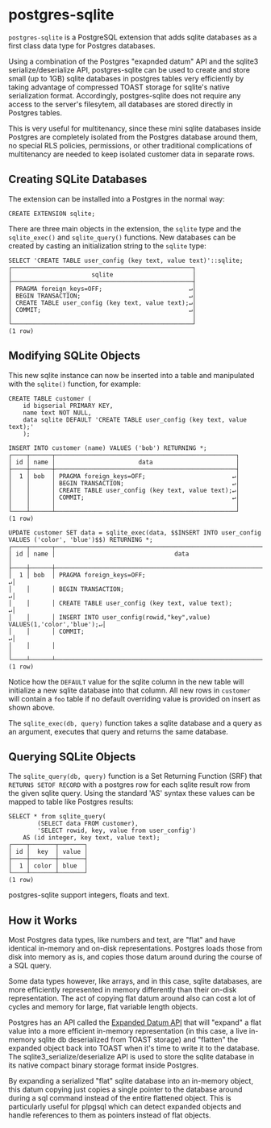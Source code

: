 # postgres-sqlite

`postgres-sqlite` is a PostgreSQL extension that adds sqlite databases
as a first class data type for Postgres databases.

Using a combination of the Postgres "exapnded datum" API and the
sqlite3 serialize/deserialize API, postgres-sqlite can be used to
create and store small (up to 1GB) sqlite databases in postgres tables
very efficiently by taking advantage of compressed TOAST storage for
sqlite's native serialization format. Accordingly, postgres-sqlite
does not require any access to the server's filesytem, all databases
are stored directly in Postgres tables.

This is very useful for multitenancy, since these mini sqlite
databases inside Postgres are completely isolated from the Postgres
database around them, no special RLS policies, permissions, or other
traditional complications of multitenancy are needed to keep isolated
customer data in separate rows.

## Creating SQLite Databases

The extension can be installed into a Postgres in the normal way:

```
CREATE EXTENSION sqlite;
```

There are three main objects in the extension, the `sqlite` type and
the `sqlite_exec()` and `sqlite_query()` functions.  New databases can
be created by casting an initialization string to the `sqlite` type:

```
SELECT 'CREATE TABLE user_config (key text, value text)'::sqlite;
┌──────────────────────────────────────────────────┐
│                      sqlite                      │
├──────────────────────────────────────────────────┤
│ PRAGMA foreign_keys=OFF;                        ↵│
│ BEGIN TRANSACTION;                              ↵│
│ CREATE TABLE user_config (key text, value text);↵│
│ COMMIT;                                         ↵│
│                                                  │
└──────────────────────────────────────────────────┘
(1 row)
```

## Modifying SQLite Objects

This new sqlite instance can now be inserted into a table and
manipulated with the `sqlite()` function, for example:

```
CREATE TABLE customer (
    id bigserial PRIMARY KEY,
    name text NOT NULL,
    data sqlite DEFAULT 'CREATE TABLE user_config (key text, value text);'
    );

INSERT INTO customer (name) VALUES ('bob') RETURNING *;
┌────┬──────┬──────────────────────────────────────────────────┐
│ id │ name │                       data                       │
├────┼──────┼──────────────────────────────────────────────────┤
│  1 │ bob  │ PRAGMA foreign_keys=OFF;                        ↵│
│    │      │ BEGIN TRANSACTION;                              ↵│
│    │      │ CREATE TABLE user_config (key text, value text);↵│
│    │      │ COMMIT;                                         ↵│
│    │      │                                                  │
└────┴──────┴──────────────────────────────────────────────────┘
(1 row)

UPDATE customer SET data = sqlite_exec(data, $$INSERT INTO user_config VALUES ('color', 'blue')$$) RETURNING *;
┌────┬──────┬──────────────────────────────────────────────────────────────────────┐
│ id │ name │                                 data                                 │
├────┼──────┼──────────────────────────────────────────────────────────────────────┤
│  1 │ bob  │ PRAGMA foreign_keys=OFF;                                            ↵│
│    │      │ BEGIN TRANSACTION;                                                  ↵│
│    │      │ CREATE TABLE user_config (key text, value text);                    ↵│
│    │      │ INSERT INTO user_config(rowid,"key",value) VALUES(1,'color','blue');↵│
│    │      │ COMMIT;                                                             ↵│
│    │      │                                                                      │
└────┴──────┴──────────────────────────────────────────────────────────────────────┘
(1 row)
```

Notice how the `DEFAULT` value for the sqlite column in the new table
will initialize a new sqlite database into that column.  All new rows
in `customer` will contain a `foo` table if no default overriding
value is provided on insert as shown above.

The `sqlite_exec(db, query)` function takes a sqlite database and a
query as an argument, executes that query and returns the same
database.

## Querying SQLite Objects

The `sqlite_query(db, query)` function is a Set Returning Function
(SRF) that `RETURNS SETOF RECORD` with a postgres row for each sqlite
result row from the given sqlite query.  Using the standard 'AS'
syntax these values can be mapped to table like Postgres results:

```
SELECT * from sqlite_query(
        (SELECT data FROM customer),
        'SELECT rowid, key, value from user_config') 
    AS (id integer, key text, value text);
┌────┬───────┬───────┐
│ id │  key  │ value │
├────┼───────┼───────┤
│  1 │ color │ blue  │
└────┴───────┴───────┘
(1 row)
```

postgres-sqlite support integers, floats and text.

## How it Works

Most Postgres data types, like numbers and text, are "flat" and have
identical in-memory and on-disk representations.  Postgres loads those
from disk into memory as is, and copies those datum around during the
course of a SQL query.

Some data types however, like arrays, and in this case, sqlite
databases, are more efficiently represented in memory differently than
their on-disk representation.  The act of copying flat datum around
also can cost a lot of cycles and memory for large, flat variable
length objects.

Postgres has an API called the [Expanded Datum
API](https://www.postgresql.org/docs/current/xtypes.html#XTYPES-TOAST)
that will "expand" a flat value into a more efficient in-memory
representation (in this case, a live in-memory sqlite db deserialized
from TOAST storage) and "flatten" the expanded object back into TOAST
when it's time to write it to the database.  The
sqlite3_serialize/deserialize API is used to store the sqlite database
in its native compact binary storage format inside Postgres.

By expanding a serialized "flat" sqlite database into an in-memory
object, this datum copying just copies a single pointer to the
database around during a sql command instead of the entire flattened
object.  This is particularly useful for plpgsql which can detect
expanded objects and handle references to them as pointers instead of
flat objects.

